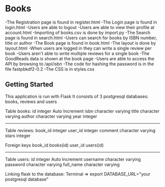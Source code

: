 # Books

-The Registration page is found in register.html
-The Login page is found in login.html
-Users are able to logout 
-Users are able to view their profile at account.html
-Importing of books.csv is done by import.py
-The Search page is found in search.html
-Users can search for books by ISBN number, title or author
-The Book page is found in book.html
-The layout is done by layout.html
-When users are logged in they can write a single review per book
-Users aren't able to write multiple reviews for a single book
-The GoodReads data is shown at the book page
-Users are able to access the API by browsing to /api/isbn
-The code for hashing the password is in the file fastpbkdf2-0.2
-The CSS is in styles.css


## Getting Started

This application is run with Flask
It consists of 3 postgresql databases: books, reviews and users

Table books:
id			integer Auto Increment
isbn		character varying
title 		character varying
author		character varying
year		integer

--------------------------

Table reviews:
book_id 	integer
user_id 	integer
comment		character varying
stars		integer

Foreign keys
book_id		books(id)
user_id 	users(id)

--------------------------

Table users:
id			integer Auto Increment
username	character varying
password	character varying
full_name 	character varying


Linking flask to the database:
Terminal => export DATABASE_URL="your postgresql database"


